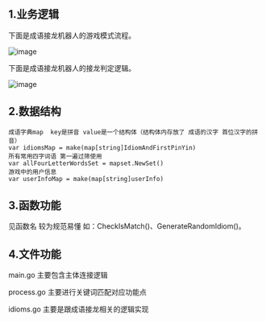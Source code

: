 ## 1.业务逻辑

下面是成语接龙机器人的游戏模式流程。

![image](https://github.com/WEY-Y/idiomBot/blob/main/idiomBot/doc/%E6%A8%A1%E5%BC%8F%E5%88%87%E6%8D%A2.png)

下面是成语接龙机器人的接龙判定逻辑。

![image](https://github.com/WEY-Y/idiomBot/blob/main/idiomBot/doc/%E6%8E%A5%E9%BE%99.png)

## 2.数据结构

```
成语字典map  key是拼音 value是一个结构体（结构体内存放了 成语的汉字 首位汉字的拼音）
var idiomsMap = make(map[string]IdiomAndFirstPinYin)
所有常用四字词语 第一遍过筛使用
var allFourLetterWordsSet = mapset.NewSet()
游戏中的用户信息
var userInfoMap = make(map[string]userInfo)
```



## 3.函数功能

见函数名 较为规范易懂 如：CheckIsMatch()、GenerateRandomIdiom()。



## 4.文件功能

main.go 主要包含主体连接逻辑

process.go 主要进行关键词匹配对应功能点

idioms.go 主要是跟成语接龙相关的逻辑实现

